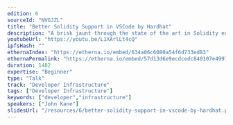```yaml
---
edition: 6
sourceId: "NVGJZL"
title: "Better Solidity Support in VSCode by Hardhat"
description: "A brisk jaunt through the state of the art in Solidity editor tooling, a tour of Nomic's Solidity Language Server and how we can take Solidity editor support to the next level."
youtubeUrl: "https://youtu.be/L1XArlLt4cQ"
ipfsHash: ""
ethernaIndex: "https://etherna.io/embed/634a06c6080a54f6d733ed83"
ethernaPermalink: "https://etherna.io/embed/57d13d6e9ecdcedc840107e4997cda403c94beff8506130787aa95f2be6a52ee"
duration: 1482
expertise: "Beginner"
type: "Talk"
track: "Developer Infrastructure"
tags: ["Developer Infrastructure"]
keywords: ["developer","infrastructure"]
speakers: ["John Kane"]
slidesUrl: "/resources/6/better-solidity-support-in-vscode-by-hardhat.pdf"
---
```

